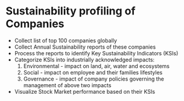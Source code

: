# Sustainability profiling of Companies
* Collect list of top 100 companies globally
* Collect Annual Sustainability reports of these companies
* Process the reports to identify Key Sustainability Indicators (KSIs)
* Categorize KSIs into industrially acknowledged impacts:
  1. Environmental -  impact on land, air, water and ecosystems
  2. Social - impact on employee and their families lifestyles
  3. Governance  - impact of company policies governing the management of above two impacts 
* Visualize Stock Market performance based on their KSIs
